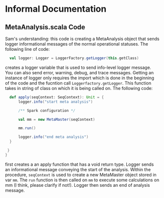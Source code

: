 # Informal Documentation

## MetaAnalysis.scala Code
Sam's understanding: this code is creating a MetaAnalysis object that sends logger informational messages of the normal operational statuses.
The following line of code:
```scala
  val logger: Logger = LoggerFactory.getLogger(this.getClass)
````
creates a logger variable that is used to send info-level logger message. You can also send error, warning, debug, and trace messages. Getting an instance of logger only requires the import which is done in the beginning of the code and the fucntion call `Loggerfactory.getLogger`. This function takes in string of class on which it is being called on.
The following code:
```scala
  def apply(seqContext: SeqContext): Unit = {
      logger.info("start meta analysis")

      /** Spark configuration */

      val mm = new MetaMaster(seqContext)

      mm.run()

      logger.info("end meta analysis")
  }

 }
}
```
first creates a an apply function that has a void return type. Logger sends an informational message conveying the start of the analysis. Within the procedure, `seqContext` is used to create a new MetaMaster object stored in var `mm`. The `run` function is then called on `mm` to execute some calculations on mm (I think, please clarify if not!). Logger then sends an end of analysis message.

